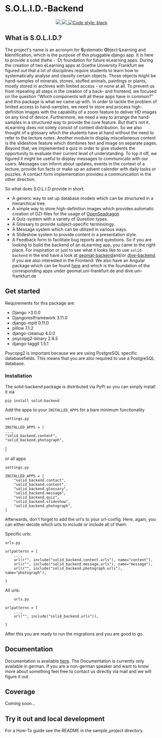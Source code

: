 # S.O.L.I.D.-Backend

<p align="center">
<a href="https://codecov.io/gh/zentrumnawi/solid-backend">
  <img src="https://codecov.io/gh/zentrumnawi/solid-backend/branch/master/graph/badge.svg" /> 
</a>
<a href="https://travis-ci.com/zentrumnawi/solid-backend"> 
  <img src="https://travis-ci.com/zentrumnawi/solid-backend.svg?branch=master">
</a>
<a href="https://github.com/ambv/black">
  <img alt="Code style: black" src="https://img.shields.io/badge/code%20style-black-000000.svg">
</a>
</p>

## What is S.O.L.I.D.?
The project's name is an acronym for **S**ystematic **O**bject-**L**earning and **I**dentification, 
which is the purpose of this pluggable django app. It is here to provide a solid (hehe - :D) foundation for future eLearning apps.
During the creation of two eLearning apps at Goethe University Frankfurt we figured out that a lot of disciplines require students to learn how to systematically analyse and classify certain objects. Those objects might be hand-samples of minerals, stones, stuffed animals, paintings or plants, mostly stored in archives with limited access - or none at all. To prevent us from repeating all steps in the creation of a back- and frontend, we focused on the question "Which components will all these apps have in common?" and this package is what we came up with.
In order to tackle the problem of limited access to hand-samples, we need to store and process high-definition images with the capability of a zoom feature to deliver HD images on any kind of device. Furthermore, we need a way to arrange the hand-samples in a structured way to provide the core feature. But that's not it. eLearning does not solely consist of content distribution. So we also thought of a glossary which the students have at hand without the need to refer to the lecture notes. Another module to display miscellaneous content is the slideshow feature which dombines text and image on separate pages.
Beyond that, we implemented a quiz in order to give students the opportunity to evaluate their current level of understanding. To top it off, we figured it might be useful to display messages to communicate with our users. Messages can inform about updates, events in the context of a lecture, provide fun facts or make up an advent calender with daily tasks or puzzles. A contact form implementation provides a communication in the other direction.

So what does S.O.L.I.D provide in short:

- A generic way to set up database models which can be structured in a hierarchical tree.
- A simple way to store high-definition images which provides automatic creation of DZI-files for the usage of [OpenSeadragon](https://openseadragon.github.io/)
- A Quiz-system with a variety of Question types.
- A Glossary to provide subject-specific terminology.
- A Message system which can be utilized in various ways.
- A Slideshow system to provide content in a presentation style.
- A Feedback form to facilitate bug reports and questions.
So if you are looking to build the backend of an eLearning app, you came to the right place.
For inspiration or just to see what it looks like to use `solid-backend` in the end have a look at [geomat-backend]()and/or [dive-backend]().
If you are also interested in the Frontend: We also have an Angular package which can be found [here]() and which is the foundation of the corresponding apps under geomat.uni-frankfurt.de and dive.uni-frankfurt.de


## Get started
Requirements for this package are:
* Django >3.0.0
* Djangorestframework 3.11.0
* django-mptt 0.11.0
* pillow 7.1.2
* django-cleanup 4.0.0
* psycopg2-binary 2.8.5
* django-taggit 1.5.1

Psycopg2 is important because we are using PostgreSQL specific databasefields. This means that
you are also required to use a PostgreSQL database.

### Installation

The solid-backend package is distributed via PyPi so you can simply install it via
	
	pip install solid-backend
	
Add the apps to your `INSTALLED_APPS` for a bare minimum functionality
	
	settings.py
	
	INSTALLED_APPS = [
    ...,
    "solid_backend.content",
    "solid_backend.photograph",
]

or all apps
	
	settings.py
	
	INSTALLED_APPS = [
		"solid_backend.contact",
		"solid_backend.content",
		"solid_backend.glossary",
		"solid_backend.message",
		"solid_backend.quiz",
		"solid_backend.slideshow",
		"solid_backend.photograph",
	]

Afterwards, don't forget to add the url's to your url-config.
Here, again, you can either decide which urls to include or include all of them:

Specific urls:

	urls.py
	
	urlpatterns = [
		...,
		url(r"", include("solid_backend.content.urls"), name="content"),
		url(r"", include("solid_backend.message.urls"), name="message"),
		url(r"", include("solid_backend.photograph.urls"), name="photograph"),
	
	]

All urls:

		urls.py
	
	urlpatterns = [
		...,
		url("", include("solid_backend.urls")),
		
	]
	
After this you are ready to run the migrations and you are good to go.



## Documentation

Documentation is available [here](https://app.gitbook.com/@zentrumnawi/s/dive/).
The Documentation is currently only available in german. If you are a non-german speaker
and want to know more about something feel free to contact us directly via mail and we 
will figure it out.

## Coverage

Coming soon...

## Try it out and local development

For a How-To guide see the README in the sample_project directory.


